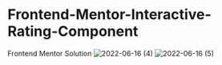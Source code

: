 # Frontend-Mentor-Interactive-Rating-Component
Frontend Mentor Solution
![2022-06-16 (4)](https://user-images.githubusercontent.com/63678712/173958988-240b1b79-7b06-4c57-8c51-d6742381ff58.png)
![2022-06-16 (5)](https://user-images.githubusercontent.com/63678712/173959003-d614901c-c6e8-4e43-a2f7-0bfcaf64ca4e.png)
